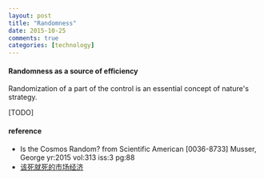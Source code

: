 ```yaml
---
layout: post
title: "Randomness"
date: 2015-10-25
comments: true
categories: [technology]
---
```

#### Randomness as a source of efficiency
Randomization of a part of the control is an essential concept of nature's strategy.

[TODO]

#### reference
* Is the Cosmos Random? from Scientific American [0036-8733] Musser, George yr:2015 vol:313 iss:3 pg:88
* [该死就死的市场经济](http://www.weibo.com/p/1001603833249125236809)
